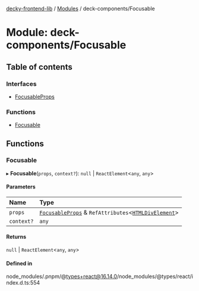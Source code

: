 [decky-frontend-lib](../README.md) / [Modules](../modules.md) / deck-components/Focusable

# Module: deck-components/Focusable

## Table of contents

### Interfaces

- [FocusableProps](../interfaces/deck_components_Focusable.FocusableProps.md)

### Functions

- [Focusable](deck_components_Focusable.md#focusable)

## Functions

### Focusable

▸ **Focusable**(`props`, `context?`): ``null`` \| `ReactElement`<`any`, `any`\>

#### Parameters

| Name | Type |
| :------ | :------ |
| `props` | [`FocusableProps`](../interfaces/deck_components_Focusable.FocusableProps.md) & `RefAttributes`<[`HTMLDivElement`]( https://developer.mozilla.org/en-US/docs/Web/API/HTMLDivElement )\> |
| `context?` | `any` |

#### Returns

``null`` \| `ReactElement`<`any`, `any`\>

#### Defined in

node_modules/.pnpm/@types+react@16.14.0/node_modules/@types/react/index.d.ts:554
